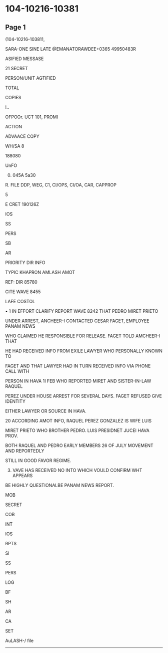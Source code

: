 # 104-10216-10381

## Page 1

(104-10216-103811,

SARA-ONE SINE LATE @EMANATORAWDEE+0365 49950483R

ASIFIED MESSASE

21 SECRET

PERSON/UNIT AGTIFIED

TOTAL

COPIES

!..

OFPOOr. UCT 101, PROMI

ACTION

ADVAACE COPY

WH/SA 8

188080

UnFO

0. 045A 5a30

R. FILE DDP, WEG, C1, CI/OPS, CI/OA, CAR, CAPPROP

5

E CRET 190126Z

IOS

SS

PERS

SB

AR

PRIORITY DIR INFO

TYPIC KHAPRON AMLASH AMOT

REF: DIR 85780

CITE WAVE 8455

LAFE COSTOL

• 1 IN EFFORT CLARIFY REPORT WAVE 8242 THAT PEDRO MIRET PRIETO

UNDER ARREST, ANCHEER-I CONTACTED CESAR FAGET, EMPLOYEE PANAM NEWS

WHO CLAIMED HE RESPONSIBLE FOR RELEASE. FAGET TOLD AMCHEER-I THAT

HE HAD RECEIVED INFO FROM EXILE LAWYER WHO PERSONALLY KNOWN TO

FAGET AND THAT LAWYER HAD IN TURN RECEIVED INFO VIA PHONE CALL WITH

PERSON IN HAVA 1I FEB WHO REPORTED MIRET AND SISTER-IN-LAW RAQUEL

PEREZ UNDER HOUSE ARREST FOR SEVERAL DAYS. FAGET REFUSED GIVE IDENTITY

EITHER LAWYER OR SOURCE IN HAVA.

20 ACCORDING AMOT INFO, RAQUEL PEREZ GONZALEZ IS WIFE LUIS

MIRET PRIETO WHO BROTHER PEDRO. LUIS PRESIDNET JUCEI HAVA PROV.

BOTH RAQUEL AND PEDRO EARLY MEMBERS 26 OF JULY MOVEMENT AND REPORTEDLY

STILL IN GOOD FAVOR REGIME.

3. VAVE HAS RECEIVED NO INTO WHICH VOULD CONFIRM WHT APPEARS

BE HIGHLY QUESTIONALBE PANAM NEWS REPORT.

MOB

SECRET

COB

INT

IOS

RPTS

SI

SS

PERS

LOG

BF

SH

AR

CA

SET

AuLASH-/ file

---

